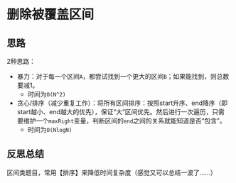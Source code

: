 # 删除被覆盖区间

## 思路

2种思路：

- 暴力：对于每一个区间`A`，都尝试找到一个更大的区间`B`；如果能找到，则总数要减1。
  - 时间为`O(N^2)`
- 贪心/排序（减少重复工作）：将所有区间排序：按照start升序、end降序（即start越小、end越大的优先），保证“大”区间优先。然后进行一次遍历，只需要维护一个`maxRight`变量，判断区间的`end`之间的关系就能知道是否“包含”。
  - 时间为`O(NlogN)`

## 反思总结

区间类题目，常用【排序】来降低时间复杂度（感觉又可以总结一波了……）
